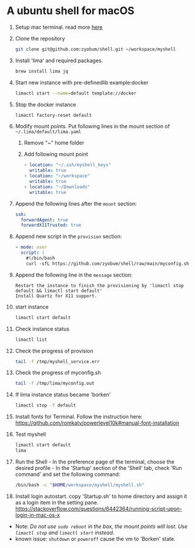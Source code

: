 # A ubuntu shell for macOS
1. Setup mac terminal.
read more [here](./mac_terminal_setup.md)

1. Clone the repository
   ```sh
   git clone git@github.com:zyobum/shell.git ~/workspace/myshell
   ```
1. Install 'lima' and required packages.
   ```sh
   brew install lima jq
   ```
1. Start new instance with pre-definedlib example:docker
   ```sh
   limactl start --name=default template://docker
   ```
1. Stop the docker instance
   ```sh
   limactl factory-reset default
   ```
1. Modify mount points. Put following lines in the mount section of `~/.lima/default/lima.yaml`

   1. Remove "~" home folder

   1. Add following mount point
      ```yaml
      - location: "~/.ssh/myshell_keys"
        writable: true
      - location: "~/workspace"
        writable: true
      - location: "~/Downloads"
        writable: true
      ```
1. Append the following lines after the `mount` section:
   ```yaml
   ssh:
     forwardAgent: true
     forwardX11Trusted: true
   ```
1. Append new script in the `provision` section:
   ```yaml
   - mode: user
     script: |
       #!/bin/bash
       curl -sfL https://github.com/zyobum/shell/raw/main/myconfig.sh | bash -s - > /tmp/lima/myconfig.out 2>&1
   ```
1. Append the following line in the `message` section:
   ```
   Restart the instance to finish the provisioning by 'limactl stop default && limactl start default'
   Install Quartz for X11 support.
   ```
1. start instance
   ```sh
   limactl start default
   ```
1. Check instance status
   ```sh
   limactl list
   ```
1. Check the progress of provision
   ```sh
   tail -f /tmp/myshell_service.err
   ```
1. Check the progress of myconfig.sh
   ```sh
   tail -f /tmp/lima/myconfig.out
   ```
1. If lima instance status became 'borken'
   ```sh
   limactl stop -f default
   ```
1. Install fonts for Terminal. Follow the instruction here: <https://github.com/romkatv/powerlevel10k#manual-font-installation>
1. Test myshell
   ```sh
   limactl start default
   lima
   ```

1. Run the Shell - In the preference page of the terminal, choose the desired profile - In the 'Startup' section of the 'Shell' tab, check 'Run command' and set the following command:
   ```sh
   /bin/bash -c "$HOME/workspace/myshell/myshell.sh"
   ```
1. Install login autostart. copy 'Startup.sh' to home directory and assign it as a login item in the setting pane. <https://stackoverflow.com/questions/6442364/running-script-upon-login-in-mac-os-x>

+ Note: _Do not use `sudo reboot` in the box, the mount points will lost. Use `limactl stop` and `limactl start` instead._
+ known issue: `shutdown` or `poweroff` cause the vm to 'Borken' state.
